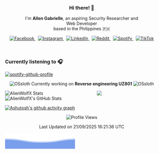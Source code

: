 <!-- AlienWolfX -->
<div align="center">
  <!-- Profile Banner -->
<!--   <img src="assets/banner.png" alt="Banner" /> -->
  
  <!-- Introduction -->
  <div>
    <h3>Hi there! 👋</h3>
    <p>
      I'm <strong>Allen Gabrielle</strong>, an aspiring Security Researcher and<br/>
      Web Developer<br/>
      based in the Philippines 🇵🇭
    </p>
  </div>

  <!-- Social Media Badges -->
  <div>
    <a href="https://facebook.com/nullbyallen">
      <img src="https://img.shields.io/badge/Facebook-%231877F2.svg?logo=Facebook&logoColor=white" alt="Facebook"/>
    </a>&nbsp;
    <a href="https://instagram.com/nullbyallen">
      <img src="https://img.shields.io/badge/Instagram-%23E4405F.svg?logo=Instagram&logoColor=white" alt="Instagram"/>
    </a>&nbsp;
    <a href="https://www.linkedin.com/in/cruizallen">
      <img src="https://img.shields.io/badge/LinkedIn-0A66C2?logo=linkedin&logoColor=white" alt="LinkedIn"/>
    </a>&nbsp;
    <a href="https://www.reddit.com/user/AlienWolfX05">
      <img src="https://img.shields.io/badge/Reddit-FF4500?logo=reddit&logoColor=white" alt="Reddit"/>
    </a>&nbsp;
    <a href="https://open.spotify.com/user/eui8z7q3mzgrl6ogni10r05f6">
      <img src="https://img.shields.io/badge/Spotify-1ED760?logo=spotify&logoColor=white" alt="Spotify"/>
    </a>&nbsp;
    <a href="https://www.tiktok.com/@yourallen_05">
      <img src="https://img.shields.io/badge/TikTok-black?logo=tiktok&logoColor=white" alt="TikTok"/>
    </a>
  </div>
</div>

<br />
<br />

### Currently listening to 🎧

<div align="left">

[![spotify-github-profile](https://spotify-github-profile.kittinanx.com/api/view?uid=eui8z7q3mzgrl6ogni10r05f6&cover_image=true&theme=novatorem&show_offline=true&background_color=121212&interchange=false&bar_color=fb8c00&bar_color_cover=false)](https://spotify-github-profile.kittinanx.com/api/view?uid=eui8z7q3mzgrl6ogni10r05f6&redirect=true)

</div>

<div align="center">

![OSsloth](https://git.io/OSsloth) Currently working on **Reverse engineering UZ801** ![OSsloth](https://git.io/OSsloth)

</div>

<img width="40%" align="right" src="https://i.imgur.com/L9apCTO.png"/>

<img width="50%" src="https://gh-readme-profile.vercel.app/api?username=AlienWolfX&theme=dark&hide_border=true&icon_color=FB8C00&hide_stroke=true&title=Stats&text_color=FEFEFE&username_color=FB8C00&photo_quality=90%" alt="AlienWolfX Stats" />

<img width="50%" src="https://nirzak-streak-stats.vercel.app?user=AlienWolfX&theme=dark&hide_border=true" alt="AlienWolfX's GitHub Stats" />

<br />

[![Ashutosh's github activity graph](https://github-readme-activity-graph.vercel.app/graph?username=AlienWolfX&hide_border=true&custom_title=Activity%20Graph&line=FB8C00&color=ffffff&theme=react-dark)](https://github.com/AlienWolfX)

<div align="center">

<!--START_SECTION:waka-->
![Profile Views](http://img.shields.io/badge/Profile%20Views-0-blue)


 Last Updated on 21/09/2025 16:21:36 UTC
<!--END_SECTION:waka-->

</div>

<img src="https://raw.githubusercontent.com/warriorwizard/warriorwizard/2af4e1c3d1a916022110de41ff0d7246d94ffe8e/bottom_header.svg" />
